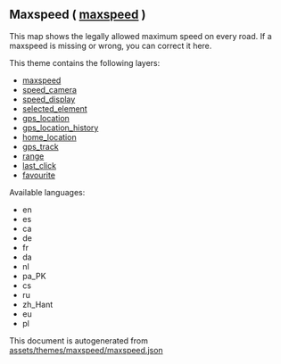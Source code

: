 [//]: # (WARNING: this file is automatically generated. Please find the sources at the bottom and edit those sources)

 Maxspeed ( [maxspeed](https://mapcomplete.org/maxspeed) ) 
-----------------------------------------------------------



This map shows the legally allowed maximum speed on every road. If a maxspeed is missing or wrong, you can correct it here.

This theme contains the following layers:



  - [maxspeed](../Layers/maxspeed.md)
  - [speed_camera](../Layers/speed_camera.md)
  - [speed_display](../Layers/speed_display.md)
  - [selected_element](../Layers/selected_element.md)
  - [gps_location](../Layers/gps_location.md)
  - [gps_location_history](../Layers/gps_location_history.md)
  - [home_location](../Layers/home_location.md)
  - [gps_track](../Layers/gps_track.md)
  - [range](../Layers/range.md)
  - [last_click](../Layers/last_click.md)
  - [favourite](../Layers/favourite.md)


Available languages:



  - en
  - es
  - ca
  - de
  - fr
  - da
  - nl
  - pa_PK
  - cs
  - ru
  - zh_Hant
  - eu
  - pl
 

This document is autogenerated from [assets/themes/maxspeed/maxspeed.json](https://github.com/pietervdvn/MapComplete/blob/develop/assets/themes/maxspeed/maxspeed.json)
